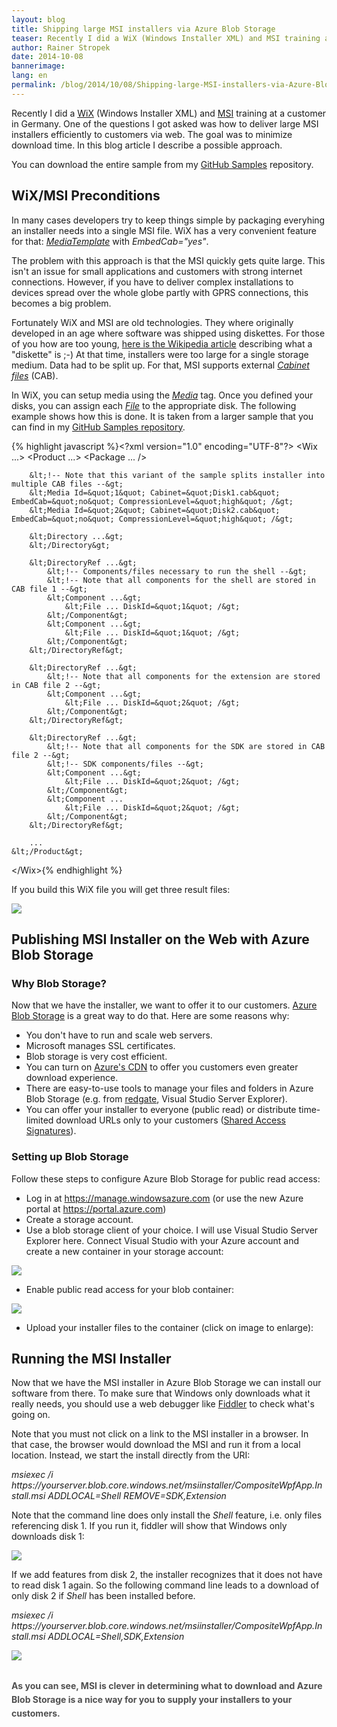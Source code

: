 ```yaml
---
layout: blog
title: Shipping large MSI installers via Azure Blob Storage
teaser: Recently I did a WiX (Windows Installer XML) and MSI training at a customer in Germany. One of the questions I got asked was how to deliver large MSI installers efficiently to customers via web. The goal was to minimize download time. In this blog article I describe a possible approach.
author: Rainer Stropek
date: 2014-10-08
bannerimage: 
lang: en
permalink: /blog/2014/10/08/Shipping-large-MSI-installers-via-Azure-Blob-Storage
---
```


<p xmlns="http://www.w3.org/1999/xhtml">Recently I did a <a href="http://wixtoolset.org" target="_blank">WiX</a> (Windows Installer XML) and <a href="http://msdn.microsoft.com/en-us/library/cc185688(v=vs.85).aspx" target="_blank">MSI</a> training at a customer in Germany. One of the questions I got asked was how to deliver large MSI installers efficiently to customers via web. The goal was to minimize download time. In this blog article I describe a possible approach.</p><p class="showcase" xmlns="http://www.w3.org/1999/xhtml">You can download the entire sample from my <a href="https://github.com/rstropek/Samples/tree/master/WiXSamples/CompositeWpfAppWithInstaller" target="_blank">GitHub Samples</a> repository.</p><h2 xmlns="http://www.w3.org/1999/xhtml">WiX/MSI Preconditions</h2><p xmlns="http://www.w3.org/1999/xhtml">In many cases developers try to keep things simple by packaging everyhing an installer needs into a single MSI file. WiX has a very convenient feature for that: <a href="http://wixtoolset.org/documentation/manual/v3/xsd/wix/mediatemplate.html" target="_blank"><em>MediaTemplate</em></a> with <em>EmbedCab="yes"</em>.</p><p xmlns="http://www.w3.org/1999/xhtml">The problem with this approach is that the MSI quickly gets quite large. This isn't an issue for small applications and customers with strong internet connections. However, if you have to deliver complex installations to devices spread over the whole globe partly with GPRS connections, this becomes a big problem.</p><p xmlns="http://www.w3.org/1999/xhtml">Fortunately WiX and MSI are old technologies. They where originally developed in an age where software was shipped using diskettes. For those of you how are too young, <a href="http://en.wikipedia.org/wiki/Floppy_disk" target="_blank">here is the Wikipedia article</a> describing what a "diskette" is ;-) At that time, installers were too large for a single storage medium. Data had to be split up. For that, MSI supports external <a href="http://en.wikipedia.org/wiki/Cabinet_(file_format)" target="_blank"><em>Cabinet files</em></a> (CAB).</p><p xmlns="http://www.w3.org/1999/xhtml">In WiX, you can setup media using the <em><a href="http://wixtoolset.org/documentation/manual/v3/xsd/wix/media.html" target="_blank">Media</a></em> tag. Once you defined your disks, you can assign each <em><a href="http://wixtoolset.org/documentation/manual/v3/xsd/wix/file.html" target="_blank">File</a></em> to the appropriate disk. The following example shows how this is done. It is taken from a larger sample that you can find in my <a href="https://github.com/rstropek/Samples/blob/master/WiXSamples/CompositeWpfAppWithInstaller/CompositeWpfApp.InstallCab/Product.wxs" target="_blank">GitHub Samples repository</a>.</p>{% highlight javascript %}&lt;?xml version=&quot;1.0&quot; encoding=&quot;UTF-8&quot;?&gt;
&lt;Wix ...&gt;
    &lt;Product ...&gt;
        &lt;Package ... /&gt;

        &lt;!-- Note that this variant of the sample splits installer into multiple CAB files --&gt;
        &lt;Media Id=&quot;1&quot; Cabinet=&quot;Disk1.cab&quot; EmbedCab=&quot;no&quot; CompressionLevel=&quot;high&quot; /&gt;
        &lt;Media Id=&quot;2&quot; Cabinet=&quot;Disk2.cab&quot; EmbedCab=&quot;no&quot; CompressionLevel=&quot;high&quot; /&gt;

        &lt;Directory ...&gt;
        &lt;/Directory&gt;

        &lt;DirectoryRef ...&gt;
            &lt;!-- Components/files necessary to run the shell --&gt;
            &lt;!-- Note that all components for the shell are stored in CAB file 1 --&gt;
            &lt;Component ...&gt;
                &lt;File ... DiskId=&quot;1&quot; /&gt;
            &lt;/Component&gt;
            &lt;Component ...&gt;
                &lt;File ... DiskId=&quot;1&quot; /&gt;
            &lt;/Component&gt;
        &lt;/DirectoryRef&gt;

        &lt;DirectoryRef ...&gt;
            &lt;!-- Note that all components for the extension are stored in CAB file 2 --&gt;
            &lt;Component ...&gt;
                &lt;File ... DiskId=&quot;2&quot; /&gt;
            &lt;/Component&gt;
        &lt;/DirectoryRef&gt;

        &lt;DirectoryRef ...&gt;
            &lt;!-- Note that all components for the SDK are stored in CAB file 2 --&gt;
            &lt;!-- SDK components/files --&gt;
            &lt;Component ...&gt;
                &lt;File ... DiskId=&quot;2&quot; /&gt;
            &lt;/Component&gt;
            &lt;Component ...
                &lt;File ... DiskId=&quot;2&quot; /&gt;
            &lt;/Component&gt;
        &lt;/DirectoryRef&gt;
        
        ...
    &lt;/Product&gt;
&lt;/Wix&gt;{% endhighlight %}<p xmlns="http://www.w3.org/1999/xhtml">If you build this WiX file you will get three result files:</p><p xmlns="http://www.w3.org/1999/xhtml">
  <img src="{{site.baseurl}}/content/images/blog/2014/10/WixCabFiles.png" />
</p><h2 xmlns="http://www.w3.org/1999/xhtml">Publishing MSI Installer on the Web with Azure Blob Storage</h2><h3 xmlns="http://www.w3.org/1999/xhtml">Why Blob Storage?</h3><p xmlns="http://www.w3.org/1999/xhtml">Now that we have the installer, we want to offer it to our customers. <a href="http://azure.microsoft.com/en-us/documentation/services/storage/" target="_blank">Azure Blob Storage</a> is a great way to do that. Here are some reasons why:</p><ul xmlns="http://www.w3.org/1999/xhtml">
  <li>You don't have to run and scale web servers.</li>
  <li>Microsoft manages SSL certificates.</li>
  <li>Blob storage is very cost efficient.</li>
  <li>You can turn on <a href="http://azure.microsoft.com/en-us/services/cdn/" target="_blank">Azure's CDN</a> to offer you customers even greater download experience.</li>
  <li>There are easy-to-use tools to manage your files and folders in Azure Blob Storage (e.g. from <a href="http://www.red-gate.com/products/azure-development/" target="_blank">redgate</a>, Visual Studio Server Explorer).</li>
  <li>You can offer your installer to everyone (public read) or distribute time-limited download URLs only to your customers (<a href="http://azure.microsoft.com/en-us/documentation/articles/storage-dotnet-shared-access-signature-part-1/" target="_blank">Shared Access Signatures</a>).</li>
</ul><h3 xmlns="http://www.w3.org/1999/xhtml">Setting up Blob Storage</h3><p xmlns="http://www.w3.org/1999/xhtml">Follow these steps to configure Azure Blob Storage for public read access:</p><ul xmlns="http://www.w3.org/1999/xhtml">
  <li>Log in at <a href="https://manage.windowsazure.com/" target="_blank">https://manage.windowsazure.com</a> (or use the new Azure portal at <a href="https://portal.azure.com/" target="_blank">https://portal.azure.com</a>)</li>
  <li>Create a storage account.</li>
  <li>Use a blob storage client of your choice. I will use Visual Studio Server Explorer here. Connect Visual Studio with your Azure account and create a new container in your storage account:</li>
</ul><p xmlns="http://www.w3.org/1999/xhtml">
  <img src="{{site.baseurl}}/content/images/blog/2014/10/Container.png" />
</p><ul xmlns="http://www.w3.org/1999/xhtml">
  <li>Enable public read access for your blob container:</li>
</ul><p xmlns="http://www.w3.org/1999/xhtml">
  <img src="{{site.baseurl}}/content/images/blog/2014/10/PublicRead.png" />
</p><ul xmlns="http://www.w3.org/1999/xhtml">
  <li>Upload your installer files to the container (click on image to enlarge):</li>
</ul><f:function name="Composite.Media.ImageGallery.Slimbox2" xmlns:f="http://www.composite.net/ns/function/1.0">
  <f:param name="MediaImage" value="MediaArchive:00ff56df-e753-4f01-8a17-256b4d76a195" xmlns:f="http://www.composite.net/ns/function/1.0" />
  <f:param name="ThumbnailMaxWidth" value="650" xmlns:f="http://www.composite.net/ns/function/1.0" />
  <f:param name="ThumbnailMaxHeight" value="650" xmlns:f="http://www.composite.net/ns/function/1.0" />
  <f:param name="ImageMaxWidth" value="1280" xmlns:f="http://www.composite.net/ns/function/1.0" />
  <f:param name="ImageMaxHeight" value="1024" xmlns:f="http://www.composite.net/ns/function/1.0" />
</f:function><h2 xmlns="http://www.w3.org/1999/xhtml">Running the MSI Installer</h2><p xmlns="http://www.w3.org/1999/xhtml">Now that we have the MSI installer in Azure Blob Storage we can install our software from there. To make sure that Windows only downloads what it really needs, you should use a web debugger like <a href="http://www.telerik.com/fiddler" target="_blank">Fiddler</a> to check what's going on.</p><p xmlns="http://www.w3.org/1999/xhtml">Note that you must not click on a link to the MSI installer in a browser. In that case, the browser would download the MSI and run it from a local location. Instead, we start the install directly from the URI:</p><p xmlns="http://www.w3.org/1999/xhtml">
  <em>msiexec /i https://yourserver.blob.core.windows.net/msiinstaller/CompositeWpfApp.Install.msi ADDLOCAL=Shell REMOVE=SDK,Extension</em>
</p><p xmlns="http://www.w3.org/1999/xhtml">Note that the command line does only install the <em>Shell</em> feature, i.e. only files referencing disk 1. If you run it, fiddler will show that Windows only downloads disk 1:</p><p xmlns="http://www.w3.org/1999/xhtml">
  <img src="{{site.baseurl}}/content/images/blog/2014/10/Disk1.png" />
</p><p xmlns="http://www.w3.org/1999/xhtml">If we add features from disk 2, the installer recognizes that it does not have to read disk 1 again. So the following command line leads to a download of only disk 2 if <em>Shell</em> has been installed before.</p><p xmlns="http://www.w3.org/1999/xhtml">
  <em>msiexec /i https://yourserver.blob.core.windows.net/msiinstaller/CompositeWpfApp.Install.msi ADDLOCAL=Shell,SDK,Extension</em>
</p><p xmlns="http://www.w3.org/1999/xhtml">
  <img src="{{site.baseurl}}/content/images/blog/2014/10/Disk2.png" />
</p><h2 xmlns="http://www.w3.org/1999/xhtml">
  <span style="color: rgb(80, 80, 80); font-size: 14px; line-height: 22px;">As you can see, MSI is clever in determining what to download and Azure Blob Storage is a nice way for you to supply your installers to your customers.</span>
</h2>